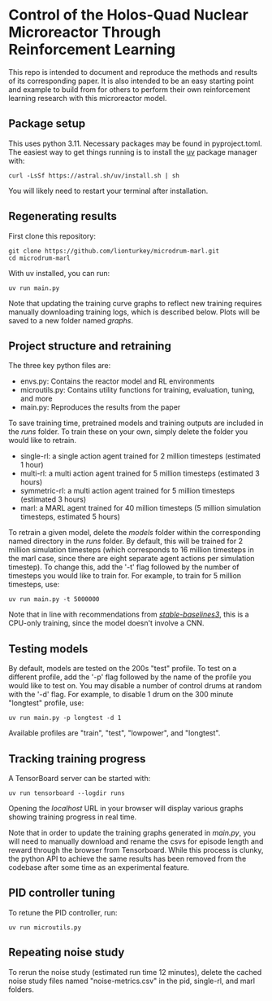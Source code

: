 # Control of the Holos-Quad Nuclear Microreactor Through Reinforcement Learning

This repo is intended to document and reproduce the methods and results of its corresponding paper. It is also intended to be an easy starting point and example to build from for others to perform their own reinforcement learning research with this microreactor model.

## Package setup
This uses python 3.11. Necessary packages may be found in pyproject.toml. The easiest way to get things running is to install the [uv](https://astral.sh/uv/) package manager with:

```curl -LsSf https://astral.sh/uv/install.sh | sh```

You will likely need to restart your terminal after installation.

## Regenerating results
First clone this repository:

```git clone https://github.com/lionturkey/microdrum-marl.git```  
```cd microdrum-marl```

With uv installed, you can run:

```uv run main.py```

Note that updating the training curve graphs to reflect new training requires manually downloading training logs, which is described below. Plots will be saved to a new folder named *graphs*.

## Project structure and retraining
The three key python files are:
- envs.py: Contains the reactor model and RL environments
- microutils.py: Contains utility functions for training, evaluation, tuning, and more
- main.py: Reproduces the results from the paper

To save training time, pretrained models and training outputs are included in the *runs* folder. To train these on your own, simply delete the folder you would like to retrain.
- single-rl: a single action agent trained for 2 million timesteps (estimated 1 hour)
- multi-rl: a multi action agent trained for 5 million timesteps (estimated 3 hours)
- symmetric-rl: a multi action agent trained for 5 million timesteps (estimated 3 hours)
- marl: a MARL agent trained for 40 million timesteps (5 million simulation timesteps, estimated 5 hours)

To retrain a given model, delete the *models* folder within the corresponding named directory in the *runs* folder. By default, this will be trained for 2 million simulation timesteps (which corresponds to 16 million timesteps in the marl case, since there are eight separate agent actions per simulation timestep). To change this, add the '-t' flag followed by the number of timesteps you would like to train for. For example, to train for 5 million timesteps, use:

```uv run main.py -t 5000000```

Note that in line with recommendations from [*stable-baselines3*](https://stable-baselines3.readthedocs.io/en/master/modules/ppo.html), this is a CPU-only training, since the model doesn't involve a CNN.

## Testing models
By default, models are tested on the 200s "test" profile. To test on a different profile, add the '-p' flag followed by the name of the profile you would like to test on. You may disable a number of control drums at random with the '-d' flag. For example, to disable 1 drum on the 300 minute "longtest" profile, use:

```uv run main.py -p longtest -d 1```

Available profiles are "train", "test", "lowpower", and "longtest".

## Tracking training progress
A TensorBoard server can be started with:

```uv run tensorboard --logdir runs```

Opening the *localhost* URL in your browser will display various graphs showing training progress in real time.

Note that in order to update the training graphs generated in *main.py*, you will need to manually download and rename the csvs for episode length and reward through the browser from Tensorboard.
While this process is clunky, the python API to achieve the same results has been removed from the codebase after some time as an experimental feature.

## PID controller tuning
To retune the PID controller, run:

```uv run microutils.py```

## Repeating noise study
To rerun the noise study (estimated run time 12 minutes), delete the cached noise study files named "noise-metrics.csv" in the pid, single-rl, and marl folders.